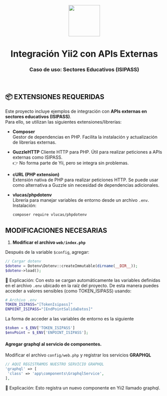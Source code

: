 <p align="center">
    <a href="https://github.com/yiisoft" target="_blank">
        <img src="https://avatars0.githubusercontent.com/u/993323" height="100px">
    </a>
    <h1 align="center">Integración Yii2 con APIs Externas</h1>
    <h3 align="center">Caso de uso: Sectores Educativos (ISIPASS)</h3>
    <br>
</p>

📦 EXTENSIONES REQUERIDAS
-------------------------

Este proyecto incluye ejemplos de integración con **APIs externas en sectores educativos (ISIPASS)**.  
Para ello, se utilizan las siguientes extensiones/librerías:

- **Composer**  
  Gestor de dependencias en PHP. Facilita la instalación y actualización de librerías externas.  

- **GuzzleHTTP** 
  Cliente HTTP para PHP. Útil para realizar peticiones a APIs externas como ISIPASS.  
  👉 No forma parte de Yii, pero se integra sin problemas.  

- **cURL (PHP extension)**  
  Extensión nativa de PHP para realizar peticiones HTTP. Se puede usar como alternativa a Guzzle sin necesidad de dependencias adicionales.  

- **vlucas/phpdotenv**  
  Librería para manejar variables de entorno desde un archivo `.env`.  
  Instalación:
  ```bash
  composer require vlucas/phpdotenv

## MODIFICACIONES NECESARIAS
1. **Modificar el archivo `web/index.php`**

Después de la variable `$config`, agregar:

```php
// Cargar dotenv
$dotenv = Dotenv\Dotenv::createImmutable(dirname(__DIR__));
$dotenv->load();
```

📖 Explicación:
Con esto se cargan automáticamente las variables definidas en el archivo `.env` ubicado en la raíz del proyecto.
De esta manera puedes acceder a valores sensibles (como TOKEN_ISIPASS) usando:

```bash
# Archivo .env
TOKEN_ISIPASS="[TokenIsipass]"
ENPOINT_ISIPASS="[EndPointSalidaDatos]"
```

La forma de acceder a las variables de entorno es la siguiente

```php
$token = $_ENV['TOKEN_ISIPASS']
$envPoint = $_ENV['ENPOINT_ISIPASS'];
```

#### **Agregar graphql al servicio de componentes**.

Modificar el archivo `config/web.php` y registrar los servicios **GRAPHQL**

```php
// AQUI REGISTRAMOS NUESTRO SERVICIO GRAPHQL
'graphql' => [
 'class' => 'app\components\GraphqlService',
],
```


📖 Explicación:
Esto registra un nuevo componente en Yii2 llamado graphql.
